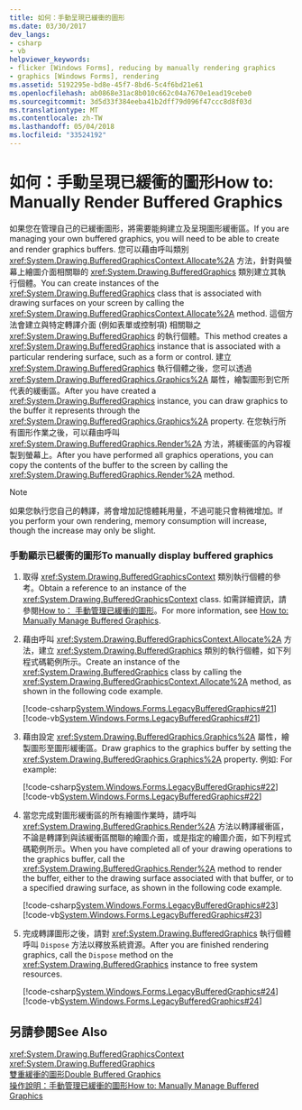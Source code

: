 ```yaml
---
title: 如何：手動呈現已緩衝的圖形
ms.date: 03/30/2017
dev_langs:
- csharp
- vb
helpviewer_keywords:
- flicker [Windows Forms], reducing by manually rendering graphics
- graphics [Windows Forms], rendering
ms.assetid: 5192295e-bd8e-45f7-8bd6-5c4f6bd21e61
ms.openlocfilehash: ab0868e31ac8b010c662c04a7670e1ead19cebe0
ms.sourcegitcommit: 3d5d33f384eeba41b2dff79d096f47ccc8d8f03d
ms.translationtype: MT
ms.contentlocale: zh-TW
ms.lasthandoff: 05/04/2018
ms.locfileid: "33524192"
---
```

# <a name="how-to-manually-render-buffered-graphics"></a><span data-ttu-id="28ab6-102">如何：手動呈現已緩衝的圖形</span><span class="sxs-lookup"><span data-stu-id="28ab6-102">How to: Manually Render Buffered Graphics</span></span>
<span data-ttu-id="28ab6-103">如果您在管理自己的已緩衝圖形，將需要能夠建立及呈現圖形緩衝區。</span><span class="sxs-lookup"><span data-stu-id="28ab6-103">If you are managing your own buffered graphics, you will need to be able to create and render graphics buffers.</span></span> <span data-ttu-id="28ab6-104">您可以藉由呼叫類別 <xref:System.Drawing.BufferedGraphicsContext.Allocate%2A> 方法，針對與螢幕上繪圖介面相關聯的 <xref:System.Drawing.BufferedGraphics> 類別建立其執行個體。</span><span class="sxs-lookup"><span data-stu-id="28ab6-104">You can create instances of the <xref:System.Drawing.BufferedGraphics> class that is associated with drawing surfaces on your screen by calling the <xref:System.Drawing.BufferedGraphicsContext.Allocate%2A> method.</span></span> <span data-ttu-id="28ab6-105">這個方法會建立與特定轉譯介面 (例如表單或控制項) 相關聯之  <xref:System.Drawing.BufferedGraphics> 的執行個體。</span><span class="sxs-lookup"><span data-stu-id="28ab6-105">This method creates a <xref:System.Drawing.BufferedGraphics> instance that is associated with a particular rendering surface, such as a form or control.</span></span> <span data-ttu-id="28ab6-106">建立 <xref:System.Drawing.BufferedGraphics> 執行個體之後，您可以透過 <xref:System.Drawing.BufferedGraphics.Graphics%2A> 屬性，繪製圖形到它所代表的緩衝區。</span><span class="sxs-lookup"><span data-stu-id="28ab6-106">After you have created a <xref:System.Drawing.BufferedGraphics> instance, you can draw graphics to the buffer it represents through the <xref:System.Drawing.BufferedGraphics.Graphics%2A> property.</span></span> <span data-ttu-id="28ab6-107">在您執行所有圖形作業之後，可以藉由呼叫 <xref:System.Drawing.BufferedGraphics.Render%2A> 方法，將緩衝區的內容複製到螢幕上。</span><span class="sxs-lookup"><span data-stu-id="28ab6-107">After you have performed all graphics operations, you can copy the contents of the buffer to the screen by calling the <xref:System.Drawing.BufferedGraphics.Render%2A> method.</span></span>  
  
> [!NOTE]
>  <span data-ttu-id="28ab6-108">如果您執行您自己的轉譯，將會增加記憶體耗用量，不過可能只會稍微增加。</span><span class="sxs-lookup"><span data-stu-id="28ab6-108">If you perform your own rendering, memory consumption will increase, though the increase may only be slight.</span></span>  
  
### <a name="to-manually-display-buffered-graphics"></a><span data-ttu-id="28ab6-109">手動顯示已緩衝的圖形</span><span class="sxs-lookup"><span data-stu-id="28ab6-109">To manually display buffered graphics</span></span>  
  
1.  <span data-ttu-id="28ab6-110">取得 <xref:System.Drawing.BufferedGraphicsContext> 類別執行個體的參考。</span><span class="sxs-lookup"><span data-stu-id="28ab6-110">Obtain a reference to an instance of the <xref:System.Drawing.BufferedGraphicsContext> class.</span></span> <span data-ttu-id="28ab6-111">如需詳細資訊，請參閱[How to： 手動管理已緩衝的圖形](../../../../docs/framework/winforms/advanced/how-to-manually-manage-buffered-graphics.md)。</span><span class="sxs-lookup"><span data-stu-id="28ab6-111">For more information, see [How to: Manually Manage Buffered Graphics](../../../../docs/framework/winforms/advanced/how-to-manually-manage-buffered-graphics.md).</span></span>  
  
2.  <span data-ttu-id="28ab6-112">藉由呼叫 <xref:System.Drawing.BufferedGraphicsContext.Allocate%2A> 方法，建立 <xref:System.Drawing.BufferedGraphics> 類別的執行個體，如下列程式碼範例所示。</span><span class="sxs-lookup"><span data-stu-id="28ab6-112">Create an instance of the <xref:System.Drawing.BufferedGraphics> class by calling the <xref:System.Drawing.BufferedGraphicsContext.Allocate%2A> method, as shown in the following code example.</span></span>  
  
     [!code-csharp[System.Windows.Forms.LegacyBufferedGraphics#21](../../../../samples/snippets/csharp/VS_Snippets_Winforms/System.Windows.Forms.LegacyBufferedGraphics/CS/Class1.cs#21)]
     [!code-vb[System.Windows.Forms.LegacyBufferedGraphics#21](../../../../samples/snippets/visualbasic/VS_Snippets_Winforms/System.Windows.Forms.LegacyBufferedGraphics/VB/Class1.vb#21)]  
  
3.  <span data-ttu-id="28ab6-113">藉由設定 <xref:System.Drawing.BufferedGraphics.Graphics%2A> 屬性，繪製圖形至圖形緩衝區。</span><span class="sxs-lookup"><span data-stu-id="28ab6-113">Draw graphics to the graphics buffer by setting the <xref:System.Drawing.BufferedGraphics.Graphics%2A> property.</span></span> <span data-ttu-id="28ab6-114">例如: </span><span class="sxs-lookup"><span data-stu-id="28ab6-114">For example:</span></span>  
  
     [!code-csharp[System.Windows.Forms.LegacyBufferedGraphics#22](../../../../samples/snippets/csharp/VS_Snippets_Winforms/System.Windows.Forms.LegacyBufferedGraphics/CS/Class1.cs#22)]
     [!code-vb[System.Windows.Forms.LegacyBufferedGraphics#22](../../../../samples/snippets/visualbasic/VS_Snippets_Winforms/System.Windows.Forms.LegacyBufferedGraphics/VB/Class1.vb#22)]  
  
4.  <span data-ttu-id="28ab6-115">當您完成對圖形緩衝區的所有繪圖作業時，請呼叫 <xref:System.Drawing.BufferedGraphics.Render%2A> 方法以轉譯緩衝區，不論是轉譯到與該緩衝區關聯的繪圖介面，或是指定的繪圖介面，如下列程式碼範例所示。</span><span class="sxs-lookup"><span data-stu-id="28ab6-115">When you have completed all of your drawing operations to the graphics buffer, call the <xref:System.Drawing.BufferedGraphics.Render%2A> method to render the buffer, either to the drawing surface associated with that buffer, or to a specified drawing surface, as shown in the following code example.</span></span>  
  
     [!code-csharp[System.Windows.Forms.LegacyBufferedGraphics#23](../../../../samples/snippets/csharp/VS_Snippets_Winforms/System.Windows.Forms.LegacyBufferedGraphics/CS/Class1.cs#23)]
     [!code-vb[System.Windows.Forms.LegacyBufferedGraphics#23](../../../../samples/snippets/visualbasic/VS_Snippets_Winforms/System.Windows.Forms.LegacyBufferedGraphics/VB/Class1.vb#23)]  
  
5.  <span data-ttu-id="28ab6-116">完成轉譯圖形之後，請對 <xref:System.Drawing.BufferedGraphics> 執行個體呼叫 `Dispose` 方法以釋放系統資源。</span><span class="sxs-lookup"><span data-stu-id="28ab6-116">After you are finished rendering graphics, call the `Dispose` method on the <xref:System.Drawing.BufferedGraphics> instance to free system resources.</span></span>  
  
     [!code-csharp[System.Windows.Forms.LegacyBufferedGraphics#24](../../../../samples/snippets/csharp/VS_Snippets_Winforms/System.Windows.Forms.LegacyBufferedGraphics/CS/Class1.cs#24)]
     [!code-vb[System.Windows.Forms.LegacyBufferedGraphics#24](../../../../samples/snippets/visualbasic/VS_Snippets_Winforms/System.Windows.Forms.LegacyBufferedGraphics/VB/Class1.vb#24)]  
  
## <a name="see-also"></a><span data-ttu-id="28ab6-117">另請參閱</span><span class="sxs-lookup"><span data-stu-id="28ab6-117">See Also</span></span>  
 <xref:System.Drawing.BufferedGraphicsContext>  
 <xref:System.Drawing.BufferedGraphics>  
 [<span data-ttu-id="28ab6-118">雙重緩衝的圖形</span><span class="sxs-lookup"><span data-stu-id="28ab6-118">Double Buffered Graphics</span></span>](../../../../docs/framework/winforms/advanced/double-buffered-graphics.md)  
 [<span data-ttu-id="28ab6-119">操作說明：手動管理已緩衝的圖形</span><span class="sxs-lookup"><span data-stu-id="28ab6-119">How to: Manually Manage Buffered Graphics</span></span>](../../../../docs/framework/winforms/advanced/how-to-manually-manage-buffered-graphics.md)
